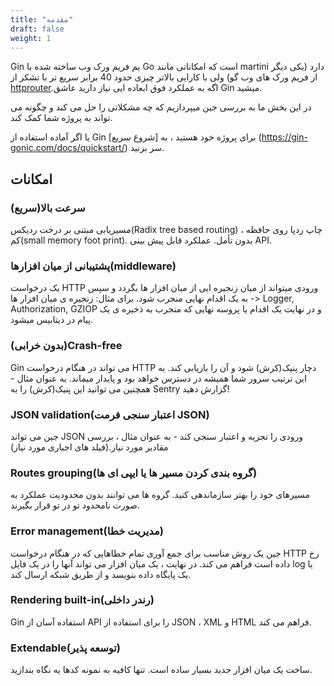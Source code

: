 ```yaml
---
title: "مقدمه"
draft: false
weight: 1
---
```


Gin یم فریم ورک وب ساخته شده با Go است که امکاناتی مانند martini دارد (یکی دیگر از فریم ورک های وب گو) ولی با کارایی بالاتر چیزی حدود 40 برابر سریع تر با تشکر از [httprouter](https://github.com/iamAmirrezaSaki/website.git).اگه به عملکرد فوق ابعاده ایی نیاز دارید عاشق Gin میشید.

در این بخش ما به بررسی جین میپردازیم که چه مشکلاتی را حل می کند و چگونه می تواند به پروژه شما کمک کند.

یا اگر آماده استفاده از Gin برای پروژه خود هستید ، به [شروع سریع] (https://gin-gonic.com/docs/quickstart/) سر بزنید.

## امکانات

### سرعت بالا(سریع)

مسیریابی مبتنی بر درخت ردیکس(Radix tree based routing) ، چاپ ردپا روی حافظه کم(small memory foot print). بدون تأمل. عملکرد قابل پیش بینی API.

### پشتیبانی از میان افزارها(middleware)

یک درخواست HTTP ورودی میتواند از میان زنجیره ایی از میان افزار ها بگردد و سپس به یک اقدام نهایی منجرب شود.
برای مثال: زنجیره ی میان افزار ها -> Logger, Authorization, GZIOP و در نهایت یک اقدام یا پروسه نهایی که منجرب به ذخیره ی یک پیام در دیتابیس میشود.

### (بدون خرابی)Crash-free

Gin می تواند در هنگام درخواست HTTP دچار پنیک(کرش) شود و آن را بازیابی کند. به این ترتیب سرور شما همیشه در دسترس خواهد بود و پایدار میماند. به عنوان مثال - همچنین می توانید این پنیک(کرش) را به Sentry گزارش دهید!

### JSON validation(اعتبار سنجی فرمت JSON)

جین می تواند JSON ورودی را تجزیه و اعتبار سنجی کند - به عنوان مثال ، بررسی مقادیر مورد نیاز.(فیلد های اجباری مورد نیاز)

### Routes grouping(گروه بندی کردن مسیر ها یا ایپی ای ها)

مسیرهای خود را بهتر سازماندهی کنید. گروه ها می توانند بدون محدودیت عملکرد به صورت نامحدود تو در تو قرار بگیرند.

### Error management(مدیریت خطا)

جین یک روش مناسب برای جمع آوری تمام خطاهایی که در هنگام درخواست HTTP رخ داده است فراهم می کند. در نهایت ، یک میان افزار می تواند آنها را در یک فایل log یا یک پایگاه داده بنویسد و از طریق شبکه ارسال کند.

### Rendering built-in(رندر داخلی)

Gin استفاده آسان از API را برای استفاده از JSON ، XML و HTML فراهم می کند.

### Extendable(توسعه پذیر)

ساخت یک میان افزار جدید بسیار ساده است. تنها کافیه به نمونه کدها یه نگاه بندازید.
